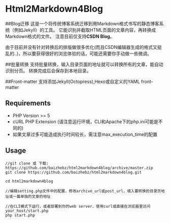 # Html2Markdown4Blog
##Blog迁移
这是一个将传统博客系统迁移到用Markdown格式书写的静态博客系统（例如Jekyll）的工具。
它能识别并截取HTML页面的文章内容，再转换成Markdown格式的文件。
注意目前仅支持**CSDN Blog**。

由于目前并没有针对转换后的排版做很多优化(而且CSDN编辑器生成的格式又挺乱的..)，所以要获得很好的浏览体验的话，可能还需要你手动做一些微调。

##批量转换
支持批量转换，输入目录页面的地址就可以转换所有的文章，能自动识别分页。
转换完成后会保存到本地目录。

##Front-matter
支持添加Jekyll(Octopress),Hexo或自定义的YAML front-matter

## Requirements
* PHP Version >= 5
* cURL PHP Extension (请注意运行环境，CLI和Apache下的php.ini可能是不同的)
* 如果文章过多可能造成执行时间较长，需注意max_execution_time的配置

## Usage
```
//git clone 或 下载: https://github.com/baizhebz/html2markdown4blog/archive/master.zip
git clone https://github.com/baizhebz/html2markdown4blog.git

cd html2markdown4blog

//编辑setting.php文件中的配置，修改archive_url或post_url，填入要转换的目录页地址或一篇单独的文章的地址

//在CLI模式下运行，或者部署到你的web server，使用curl或直接在浏览器里访问 your_host/start.php
php start.php
```

